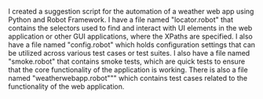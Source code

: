 I created a suggestion script for the automation of a weather web app using Python and Robot Framework.
I have a file named "locator.robot" that contains the selectors used to find and interact with UI elements in the web application or other GUI applications, where the XPaths are specified.
I also have a file named "config.robot" which holds configuration settings that can be utilized across various test cases or test suites.
I also have a file named "smoke.robot" that contains smoke tests, which are quick tests to ensure that the core functionality of the application is working.
There is also a file named "weatherwebapp.robot""" which contains test cases related to the functionality of the web application.